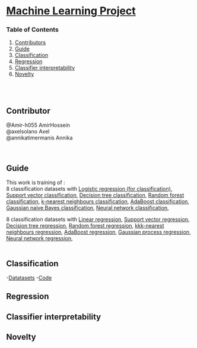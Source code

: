 # [Machine Learning Project](https://github.com/Amir-h055/Comp-472-Line-em-up)
### Table of Contents
1. [Contributors](#Contributor)
2. [Guide](#Guide)
3. [Classification](#Classification)
4. [Regression](#Regression)
5. [Classifier interpretability](#Classifier-interpretability)
6. [Novelty](#Novelty)




</br>
</br>


## Contributor

@Amir-h055 AmirHossein </br>
@axelsolano Axel </br>
@annikatimermanis Annika </br>

</br>

##  Guide
This work is training of :
</br>8 classification datasets with 
    [Logistic regression (for classification)](https://scikit-learn.org/stable/modules/generated/sklearn.linear_model.LogisticRegression.html), 
    [Support vector classification](https://scikit-learn.org/stable/modules/generated/sklearn.svm.SVC.html), 
    [Decision tree classification](https://scikit-learn.org/stable/modules/generated/sklearn.tree.DecisionTreeClassifier.html), 
    [Random forest classification](https://scikit-learn.org/stable/modules/generated/sklearn.ensemble.RandomForestClassifier.html), 
    [k-nearest neighbours classification](https://scikit-learn.org/stable/modules/generated/sklearn.neighbors.KNeighborsClassifier.html), 
    [AdaBoost classification](https://scikit-learn.org/stable/modules/generated/sklearn.ensemble.AdaBoostClassifier.html), 
    [Gaussian naive Bayes classification](https://scikit-learn.org/stable/modules/generated/sklearn.naive_bayes.GaussianNB.html), 
    [Neural network classification](https://scikit-learn.org/stable/modules/generated/sklearn.neural_network.MLPClassifier.html), 
</br>

8 classification datasets with 
    [Linear regression](https://scikit-learn.org/stable/modules/generated/sklearn.linear_model.LinearRegression.html), 
    [Support vector regression](https://scikit-learn.org/stable/modules/generated/sklearn.svm.SVR.html), 
    [Decision tree regression](https://scikit-learn.org/stable/modules/generated/sklearn.tree.DecisionTreeRegressor.html), 
    [Random forest regression](https://scikit-learn.org/stable/modules/generated/sklearn.ensemble.RandomForestRegressor.html), 
    [kkk-nearest neighbours regression](https://scikit-learn.org/stable/modules/generated/sklearn.neighbors.KNeighborsRegressor.html), 
    [AdaBoost regression](https://scikit-learn.org/stable/modules/generated/sklearn.ensemble.AdaBoostRegressor.html), 
    [Gaussian process regression](https://scikit-learn.org/stable/modules/generated/sklearn.gaussian_process.GaussianProcessRegressor.html), 
    [Neural network regression](https://scikit-learn.org/stable/modules/generated/sklearn.neural_network.MLPRegressor.html), 
   </br>
   </br>
    
## Classification
  -[Datatasets](project/Classification/Classification_Datasets)
  -[Code](project/Classification)
  
  ## Regression
  

## Classifier interpretability

## Novelty
